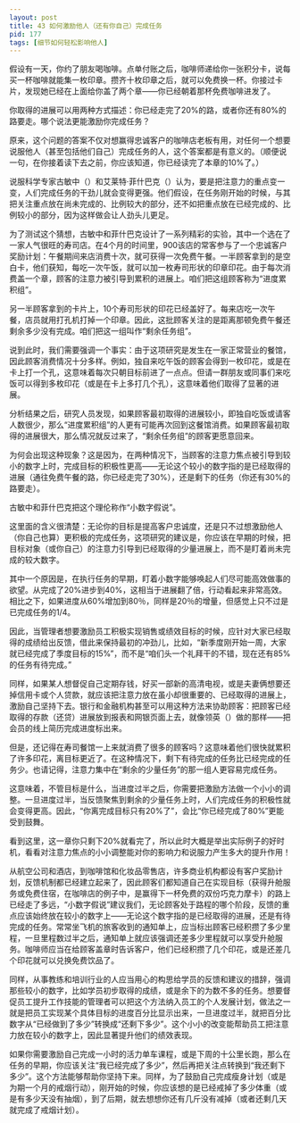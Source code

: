 ```yaml
---
layout: post
title: 43 如何激励他人（还有你自己）完成任务
pid: 177
tags: [细节如何轻松影响他人]
---
```

假设有一天，你约了朋友喝咖啡。点单付账之后，咖啡师递给你一张积分卡，说每买一杯咖啡就能集一枚印章。攒齐十枚印章之后，就可以免费换一杯。你接过卡片，发现她已经在上面给你盖了两个章——你已经朝着那杯免费咖啡进发了。

你取得的进展可以用两种方式描述：你已经走完了20%的路，或者你还有80%的路要走。哪个说法更能激励你完成任务？

原来，这个问题的答案不仅对想赢得忠诚客户的咖啡店老板有用，对任何一个想要说服他人（甚至包括他们自己）完成任务的人，这个答案都是有意义的。（顺便说一句，在你接着读下去之前，你应该知道，你已经读完了本章的10%了。）

说服科学专家古敏中（）和艾莱特·菲什巴克（）认为，要是把注意力的重点变一变，人们完成任务的干劲儿就会变得更强。他们假设，在任务刚开始的时候，与其把关注重点放在尚未完成的、比例较大的部分，还不如把重点放在已经完成的、比例较小的部分，因为这样做会让人劲头儿更足。

为了测试这个猜想，古敏中和菲什巴克设计了一系列精彩的实验，其中一个选在了一家人气很旺的寿司店。在4个月的时间里，900该店的常客参与了一个忠诚客户奖励计划：午餐期间来店消费十次，就可获得一次免费午餐。一半顾客拿到的是空白卡，他们获知，每吃一次午饭，就可以加一枚寿司形状的印章印花。由于每次消费盖一个章，顾客的注意力被引导到累积的进展上。咱们把这组顾客称为“进度累积组”。

另一半顾客拿到的卡片上，10个寿司形状的印花已经盖好了。每来店吃一次午餐，店员就用打孔机打掉一个印章。因此，这批顾客关注的是距离那顿免费午餐还剩余多少没有完成。咱们把这一组叫作“剩余任务组”。

说到此时，我们需要强调一个事实：由于这项研究是发生在一家正常营业的餐馆，因此顾客消费情况十分多样。例如，独自来吃午饭的顾客会得到一枚印花，或是在卡上打一个孔，这意味着每次只朝目标前进了一点点。但请一群朋友或同事们来吃饭可以得到多枚印花（或是在卡上多打几个孔），这意味着他们取得了显著的进展。

分析结果之后，研究人员发现，如果顾客最初取得的进展较小，即独自吃饭或请客人数很少，那么“进度累积组”的人更有可能再次回到这餐馆消费。如果顾客最初取得的进展很大，那么情况就反过来了，“剩余任务组”的顾客更愿意回来。

为何会出现这种现象？这是因为，在两种情况下，当顾客的注意力焦点被引导到较小的数字上时，完成目标的积极性更高——无论这个较小的数字指的是已经取得的进展（通往免费午餐的路，你已经走完了30%），还是剩下的任务（你还有30%的路要走）。

古敏中和菲什巴克把这个理伦称作“小数字假说”。

这里面的含义很清楚：无论你的目标是提高客户忠诚度，还是只不过想激励他人（你自己也算）更积极的完成任务，这项研究的建议是，你应该在早期的时候，把目标对象（或你自己）的注意力引导到已经取得的少量进展上，而不是盯着尚未完成的较大数字。

其中一个原因是，在执行任务的早期，盯着小数字能够唤起人们尽可能高效做事的欲望。从完成了20%进步到40%，这相当于进展翻了倍，行动看起来非常高效。相比之下，如果进度从60%增加到80％，同样是20％的增量，但感觉上只不过是已完成任务的1/4。

因此，当管理者想要激励员工积极实现销售或绩效目标的时候，应针对大家已经取得的成绩给出反馈，借此来保持最初的冲劲儿，比如，“新季度刚开始一周，大家就已经完成了季度目标的15%”，而不是“咱们头一个礼拜干的不错，现在还有85%的任务有待完成。”

同样，如果某人想督促自己定期存钱，好买一部新的高清电视，或是夫妻俩想要还掉信用卡或个人贷款，就应该把注意力放在虽小却很重要的、已经取得的进展上，激励自己坚持下去。银行和金融机构甚至可以用这种方法来协助顾客：把顾客已经取得的存款（还贷）进展放到报表和网银页面上去，就像领英（）做的那样——把会员的线上简历完成进度标出来。

但是，还记得在寿司餐馆一上来就消费了很多的顾客吗？这意味着他们很快就累积了许多印花，离目标更近了。在这种情况下，剩下有待完成的任务比已经完成的任务少。也请记得，注意力集中在“剩余的少量任务”的那一组人更容易完成任务。

这意味着，不管目标是什么，当进度过半之后，你需要把激励方法做一个小小的调整。一旦进度过半，当反馈聚焦到剩余的少量任务上时，人们完成任务的积极性就会变得更高。因此，“你离完成目标只有20%了”，会比“你已经完成了80%”更能受到鼓舞。

看到这里，这一章你只剩下20%就看完了，所以此时大概是举出实际例子的好时机，看看对注意力焦点的小小调整能对你的影响力和说服力产生多大的提升作用！

从航空公司和酒店，到咖啡馆和化妆品零售店，许多商业机构都设有客户奖励计划，反馈机制都已经建立起来了，因此顾客们都知道自己在实现目标（获得升舱服务或免费住宿，在咖啡店的例子中，是赢得下一杯免费的双份巧克力摩卡）的路上已经走了多远，“小数字假说”建议我们，无论顾客处于路程的哪个阶段，反馈的重点应该始终放在较小的数字上——无论这个数字指的是已经取得的进展，还是有待完成的任务。常常坐飞机的旅客收到的通知单上，应当标出顾客已经积攒了多少里程，一旦里程数过半之后，通知单上就应该强调还差多少里程就可以享受升舱服务。咖啡师应当在给顾客盖章时告诉客户，他们已经积攒了几个印花，或是还差几个印花就可以兑换免费饮品了。

同样，从事教练和培训行业的人应当用心的构思给学员的反馈和建议的措辞，强调那些较小的数字，比如学员初步取得的成绩，或是余下的为数不多的任务。想要督促员工提升工作技能的管理者可以把这个方法纳入员工的个人发展计划，做法之一就是把员工实现某个具体目标的进度百分比显示出来，一旦进度过半，就把百分比数字从“已经做到了多少”转换成“还剩下多少”。这个小小的改变能帮助员工把注意力放在较小的数字上，因此显著提升他们的绩效表现。

如果你需要激励自己完成一小时的活力单车课程，或是下周的十公里长跑，那么在任务的早期，你应该关注“我已经完成了多少”，然后再把关注点转换到“我还剩下多少”。这个方法能够帮助你坚持下来。同样，为了鼓励自己完成瘦身计划（或是为期一个月的戒烟行动），刚开始的时候，你应该想的是已经戒掉了多少体重（或是有多少天没有抽烟），到了后期，就去想想你还有几斤没有减掉（或者还剩几天就完成了戒烟计划）。
